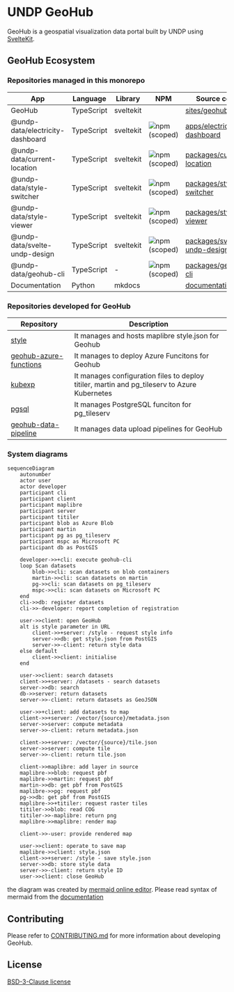 # UNDP GeoHub

GeoHub is a geospatial visualization data portal built by UNDP using [SvelteKit](https://kit.svelte.dev/).

## GeoHub Ecosystem

### Repositories managed in this monorepo

| App                              | Language   | Library   | NPM                                                                            | Source code                                                   |
| -------------------------------- | ---------- | --------- | ------------------------------------------------------------------------------ | ------------------------------------------------------------- |
| GeoHub                           | TypeScript | sveltekit |                                                                                | [sites/geohub](./sites/geohub/)                               |
| @undp-data/electricity-dashboard | TypeScript | sveltekit | ![npm (scoped)](https://img.shields.io/npm/v/@undp-data/electricity-dashboard) | [apps/electricity-dashboard](./apps/electricity-dashboard/)   |
| @undp-data/current-location      | TypeScript | sveltekit | ![npm (scoped)](https://img.shields.io/npm/v/@undp-data/current-location)      | [packages/current-location](./packages/current-location/)     |
| @undp-data/style-switcher        | TypeScript | sveltekit | ![npm (scoped)](https://img.shields.io/npm/v/@undp-data/style-switcher)        | [packages/style-switcher](./packages/style-switcher/)         |
| @undp-data/style-viewer          | TypeScript | sveltekit | ![npm (scoped)](https://img.shields.io/npm/v/@undp-data/style-viewer)          | [packages/style-viewer](./packages/style-viewer/)             |
| @undp-data/svelte-undp-design    | TypeScript | sveltekit | ![npm (scoped)](https://img.shields.io/npm/v/@undp-data/svelte-undp-design)    | [packages/svelte-undp-design](./packages/svelte-undp-design/) |
| @undp-data/geohub-cli            | TypeScript | -         | ![npm (scoped)](https://img.shields.io/npm/v/@undp-data/geohub-cli)            | [packages/geohub-cli](./packages/geohub-cli/)                 |
| Documentation                    | Python     | mkdocs    |                                                                                | [documentation](./documentation/)                             |

### Repositories developed for GeoHub

| Repository                                                                    | Description                                                                                  |
| ----------------------------------------------------------------------------- | -------------------------------------------------------------------------------------------- |
| [style](https://github.com/UNDP-Data/style)                                   | It manages and hosts maplibre style.json for Geohub                                          |
| [geohub-azure-functions](https://github.com/UNDP-Data/geohub-azure-functions) | It manages to deploy Azure Funcitons for Geohub                                              |
| [kubexp](https://github.com/UNDP-Data/kubexp)                                 | It manages configuration files to deploy titiler, martin and pg_tileserv to Azure Kubernetes |
| [pgsql](https://github.com/UNDP-Data/pgsql)                                   | It manages PostgreSQL funciton for pg_tileserv                                               |
| [geohub-data-pipeline](https://github.com/UNDP-Data/geohub-data-pipeline)     | It manages data upload pipelines for GeoHub                                                  |

### System diagrams

```mermaid
sequenceDiagram
    autonumber
    actor user
    actor developer
    participant cli
    participant client
    participant maplibre
    participant server
    participant titiler
    participant blob as Azure Blob
    participant martin
    participant pg as pg_tileserv
    participant mspc as Microsoft PC
    participant db as PostGIS

    developer->>+cli: execute geohub-cli
    loop Scan datasets
        blob->>cli: scan datasets on blob containers
        martin->>cli: scan datasets on martin
        pg->>cli: scan datasets on pg_tileserv
        mspc->>cli: scan datasets on Microsoft PC
    end
    cli->>db: register datasets
    cli->>-developer: report completion of registration

    user->>client: open GeoHub
    alt is style parameter in URL
        client->>+server: /style - request style info
        server->>db: get style.json from PostGIS
        server->>-client: return style data
    else default
        client->>client: initialise
    end

    user->>client: search datasets
    client->>+server: /datasets - search datasets
    server->>db: search
    db->>server: return datasets
    server->>-client: return datasets as GeoJSON

    user->>+client: add datasets to map
    client->>+server: /vector/{source}/metadata.json
    server->>server: compute metadata
    server->>-client: return metadata.json

    client->>+server: /vector/{source}/tile.json
    server->>server: compute tile
    server->>-client: return tile.json

    client->>maplibre: add layer in source
    maplibre->>blob: request pbf
    maplibre->>martin: request pbf
    martin->>db: get pbf from PostGIS
    maplibre->>pg: request pbf
    pg->>db: get pbf from PostGIS
    maplibre->>+titiler: request raster tiles
    titiler->>blob: read COG
    titiler->>-maplibre: return png
    maplibre->>maplibre: render map

    client->>-user: provide rendered map

    user->>client: operate to save map
    maplibre->>client: style.json
    client->>+server: /style - save style.json
    server->>db: store style data
    server->>-client: return style ID
    user->>client: close GeoHub
```

the diagram was created by [mermaid online editor](https://mermaid.live/edit). Please read syntax of mermaid from the [documentation](https://mermaid.js.org/syntax/sequenceDiagram.htm)

## Contributing

Please refer to [CONTRIBUTING.md](./CONTRIBUTING.md) for more information about developing GeoHub.

## License

[BSD-3-Clause license](./LICENSE)
